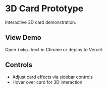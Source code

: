 # 3D Card Prototype

Interactive 3D card demonstration.

## View Demo
Open `index.html` in Chrome or deploy to Vercel.

## Controls
- Adjust card effects via sidebar controls
- Hover over card for 3D interaction

